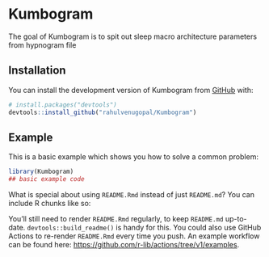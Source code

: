 
<!-- README.md is generated from README.Rmd. Please edit that file -->

# Kumbogram

<!-- badges: start -->
<!-- badges: end -->

The goal of Kumbogram is to spit out sleep macro architecture parameters
from hypnogram file

## Installation

You can install the development version of Kumbogram from
[GitHub](https://github.com/) with:

``` r
# install.packages("devtools")
devtools::install_github("rahulvenugopal/Kumbogram")
```

## Example

This is a basic example which shows you how to solve a common problem:

``` r
library(Kumbogram)
## basic example code
```

What is special about using `README.Rmd` instead of just `README.md`?
You can include R chunks like so:

You’ll still need to render `README.Rmd` regularly, to keep `README.md`
up-to-date. `devtools::build_readme()` is handy for this. You could also
use GitHub Actions to re-render `README.Rmd` every time you push. An
example workflow can be found here:
<https://github.com/r-lib/actions/tree/v1/examples>.
